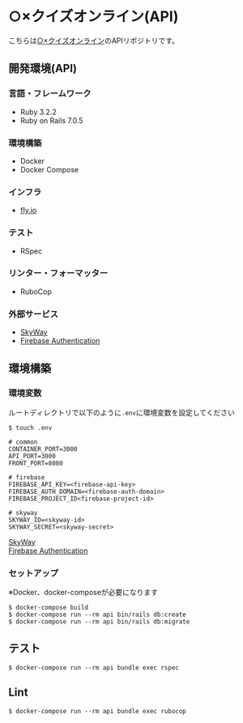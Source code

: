 # ○×クイズオンライン(API)
こちらは[○×クイズオンライン](https://github.com/keiz1213/maru-batsu-quiz)のAPIリポジトリです。

## 開発環境(API)
### 言語・フレームワーク
- Ruby 3.2.2
- Ruby on Rails 7.0.5
### 環境構築
- Docker
- Docker Compose
### インフラ
- [fly.io](https://fly.io/)
### テスト
- RSpec
### リンター・フォーマッター
- RuboCop
### 外部サービス
- [SkyWay](https://skyway.ntt.com/ja/)
- [Firebase Authentication](https://firebase.google.com/?hl=ja)

## 環境構築
### 環境変数
ルートディレクトリで以下のように`.env`に環境変数を設定してください
```
$ touch .env
```

```
# common
CONTAINER_PORT=3000
API_PORT=3000
FRONT_PORT=8080

# firebase
FIREBASE_API_KEY=<firebase-api-key>
FIREBASE_AUTH_DOMAIN=<firebase-auth-domain>
FIREBASE_PROJECT_ID<firebase-project-id>

# skyway
SKYWAY_ID=<skyway-id>
SKYWAY_SECRET=<skyway-secret>
```
[SkyWay](https://skyway.ntt.com/ja/)  
[Firebase Authentication](https://firebase.google.com/?hl=ja)
### セットアップ
※Docker、docker-composeが必要になります
```
$ docker-compose build
$ docker-compose run --rm api bin/rails db:create
$ docker-compose run --rm api bin/rails db:migrate
```
## テスト
```
$ docker-compose run --rm api bundle exec rspec
```
## Lint
```
$ docker-compose run --rm api bundle exec rubocop
```
